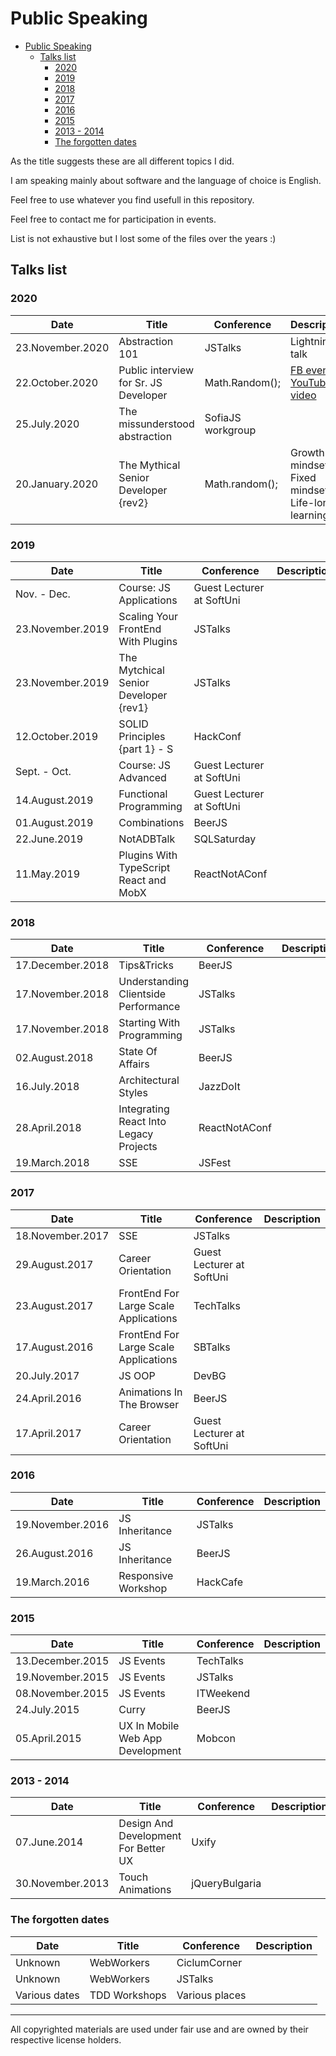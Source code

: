 # Public Speaking

- [Public Speaking](#public-speaking)
  - [Talks list](#talks-list)
    - [2020](#2020)
    - [2019](#2019)
    - [2018](#2018)
    - [2017](#2017)
    - [2016](#2016)
    - [2015](#2015)
    - [2013 - 2014](#2013---2014)
    - [The forgotten dates](#the-forgotten-dates)

As the title suggests these are all different topics I did.

I am speaking mainly about software and the language of choice is English.

Feel free to use whatever you find usefull in this repository.

Feel free to contact me for participation in events.

List is not exhaustive but I lost some of the files over the years :)

## Talks list

### 2020

| Date             | Title                                 | Conference        | Description                                                                                                                |
| ---------------- | ------------------------------------- | ----------------- | -------------------------------------------------------------------------------------------------------------------------- |
| 23.November.2020 | Abstraction 101                       | JSTalks           | Lightning talk                                                                                                             |
| 22.October.2020  | Public interview for Sr. JS Developer | Math.Random();    | [FB event](https://www.facebook.com/events/290563375599757/), [YouTube video](https://www.youtube.com/watch?v=imqV1_c-sqE) |
| 25.July.2020     | The missunderstood abstraction        | SofiaJS workgroup |                                                                                                                            |
| 20.January.2020  | The Mythical Senior Developer {rev2}  | Math.random();    | Growth mindset vs Fixed mindset; Life-long learning.                                                                       |

### 2019

| Date             | Title                                  | Conference                | Description |
| ---------------- | -------------------------------------- | ------------------------- | ----------- |
| Nov. - Dec.      | Course: JS Applications                | Guest Lecturer at SoftUni |             |
| 23.November.2019 | Scaling Your FrontEnd With Plugins     | JSTalks                   |             |
| 23.November.2019 | The Mytchical Senior Developer {rev1}  | JSTalks                   |             |
| 12.October.2019  | SOLID Principles {part 1} - S          | HackConf                  |             |
| Sept. - Oct.     | Course: JS Advanced                    | Guest Lecturer at SoftUni |             |
| 14.August.2019   | Functional Programming                 | Guest Lecturer at SoftUni |             |
| 01.August.2019   | Combinations                           | BeerJS                    |             |
| 22.June.2019     | NotADBTalk                             | SQLSaturday               |             |
| 11.May.2019      | Plugins With TypeScript React and MobX | ReactNotAConf             |             |

### 2018

| Date             | Title                                  | Conference    | Description |
| ---------------- | -------------------------------------- | ------------- | ----------- |
| 17.December.2018 | Tips&Tricks                            | BeerJS        |             |
| 17.November.2018 | Understanding Clientside Performance   | JSTalks       |             |
| 17.November.2018 | Starting With Programming              | JSTalks       |             |
| 02.August.2018   | State Of Affairs                       | BeerJS        |             |
| 16.July.2018     | Architectural Styles                   | JazzDoIt      |             |
| 28.April.2018    | Integrating React Into Legacy Projects | ReactNotAConf |             |
| 19.March.2018    | SSE                                    | JSFest        |             |

### 2017

| Date             | Title                                 | Conference                | Description |
| ---------------- | ------------------------------------- | ------------------------- | ----------- |
| 18.November.2017 | SSE                                   | JSTalks                   |             |
| 29.August.2017   | Career Orientation                    | Guest Lecturer at SoftUni |             |
| 23.August.2017   | FrontEnd For Large Scale Applications | TechTalks                 |             |
| 17.August.2016   | FrontEnd For Large Scale Applications | SBTalks                   |             |
| 20.July.2017     | JS OOP                                | DevBG                     |             |
| 24.April.2016    | Animations In The Browser             | BeerJS                    |             |
| 17.April.2017    | Career Orientation                    | Guest Lecturer at SoftUni |             |

### 2016

| Date             | Title               | Conference | Description |
| ---------------- | ------------------- | ---------- | ----------- |
| 19.November.2016 | JS Inheritance      | JSTalks    |             |
| 26.August.2016   | JS Inheritance      | BeerJS     |             |
| 19.March.2016    | Responsive Workshop | HackCafe   |             |

### 2015

| Date             | Title                            | Conference | Description |
| ---------------- | -------------------------------- | ---------- | ----------- |
| 13.December.2015 | JS Events                        | TechTalks  |             |
| 19.November.2015 | JS Events                        | JSTalks    |             |
| 08.November.2015 | JS Events                        | ITWeekend  |             |
| 24.July.2015     | Curry                            | BeerJS     |             |
| 05.April.2015    | UX In Mobile Web App Development | Mobcon     |             |

### 2013 - 2014

| Date             | Title                                | Conference     | Description |
| ---------------- | ------------------------------------ | -------------- | ----------- |
| 07.June.2014     | Design And Development For Better UX | Uxify          |             |
| 30.November.2013 | Touch Animations                     | jQueryBulgaria |             |

### The forgotten dates

| Date          | Title         | Conference     | Description |
| ------------- | ------------- | -------------- | ----------- |
| Unknown       | WebWorkers    | CiclumCorner   |             |
| Unknown       | WebWorkers    | JSTalks        |             |
| Various dates | TDD Workshops | Various places |             |

---

All copyrighted materials are used under fair use and are owned by their respective license holders.
